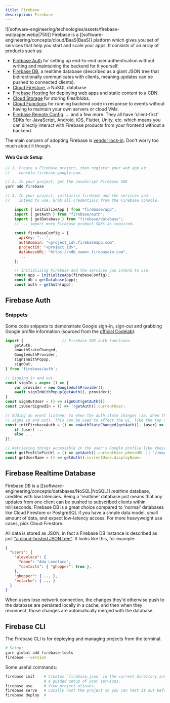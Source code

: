 ```yaml
---
title: Firebase
description: Firebase
---
```


![[software-engineering/technologies/assets/firebase-wallpaper.webp|750]]
Firebase is a [[software-engineering/concepts/cloud/BaaS|BaaS]] platform which gives you set of services that help you start and scale your apps. It consists of an array of products such as:
- [Firebase Auth](https://firebase.google.com/products/auth) for setting up end-to-end user authentication without writing and maintaining the backend for it yourself.
- [Firebase DB](https://firebase.google.com/products/realtime-database), a realtime database (described as a giant JSON tree that bidirectionally communicates with clients, meaning updates can be pushed to connected clients).
- [Cloud Firestore](https://firebase.google.com/docs/firestore), a NoSQL database.
- [Firebase Hosting](https://firebase.google.com/docs/hosting) for deploying web apps and static content to a CDN.
- [Cloud Storage](https://firebase.google.com/docs/storage) for storing files/blobs.
- [Cloud Functions](https://firebase.google.com/docs/functions) for running backend code in response to events without having to maintain your own servers or cloud VMs.
- [Firebase Remote Config](https://firebase.google.com/docs/remote-config).
... and a few more. They all have 'client-first' SDKs for JavaScript, Android, iOS, Flutter, Unity, etc. which means you can directly interact with Firebase products from your frontend without a backend.

The main concern of adopting Firebase is [vendor lock-in](https://en.wikipedia.org/wiki/Vendor_lock-in). Don't worry too much about it though.

#### Web Quick Setup
```javascript
// 1. Create a Firebase project, then register your web app at:
//    console.firebase.google.com.

// 2. In your project, get the JavaScript Firebase SDK
yarn add firebase

// 3. In your project, initialise firebase and the services you
//    intend to use. Grab all credentials from the Firebase console.

    import { initializeApp } from "firebase/app";
    import { getAuth } from "firebase/auth";
    import { getDatabase } from "firebase/database"; 
    // ... import more Firebase product SDKs as required.
    
    const firebaseConfig = {
      apiKey: "...",
      authDomain: "<project_id>.firebaseapp.com",
      projectId: "<project_id>",
      databaseURL: "https://<db_name>.firebaseio.com",
      ...
    };

    // Initialising Firebase and the services you intend to use.
    const app = initializeApp(firebaseConfig);
    const db = getDatabase(app);
    const auth = getAuth(app);
```

## Firebase Auth

### Snippets
Some code snippets to demonstrate Google sign-in, sign-out and grabbing Google profile information (sourced from the [official Codelab](https://firebase.google.com/codelabs/firebase-web)):
```javascript
import {                 // Firebase SDK auth functions.
    getAuth,
    onAuthStateChanged,
    GoogleAuthProvider,
    signInWithPopup,
    signOut,
} from 'firebase/auth';

// Signing in and out.
const signIn = async () => {
    var provider = new GoogleAuthProvider();
    await signInWithPopup(getAuth(), provider);
}
const signOutUser = () => signOut(getAuth())
const isUserSignedIn = () => !!getAuth().currentUser;

// Adding an event listener to when the auth state changes (ie. when the user
// signs in and out). This can be used to affect the UI, like the top nav.
const initFirebaseAuth = () => onAuthStateChanged(getAuth(), (user) => {
    if (user) ...
    else ...
});

// Retrieving things accessible in the user's Google profile like their name and display picture.
const getProfilePicUrl = () => getAuth().currentUser.photoURL || '/images/profile_placeholder.png';
const getUserName = () => getAuth().currentUser.displayName;
```

## Firebase Realtime Database
Firebase DB is a [[software-engineering/concepts/databases/NoSQL|NoSQL]] *realtime* database, credited with low latencies. Being a 'realtime' database just means that any updates from one client can be pushed to subscribed clients within milliseconds. Firebase DB is a great choice compared to 'normal' databases like Cloud Firestore or PostgreSQL if you have a simple data model, small amount of data, and expect low-latency access. For more heavyweight use cases, pick Cloud Firestore.

All data is stored as JSON, in fact a Firebase DB instance is described as just ["a cloud-hosted JSON tree"](https://firebase.google.com/docs/database/web/structure-data). It looks like this, for example:
```json
{
  "users": {
    "alovelace": {
      "name": "Ada Lovelace",
      "contacts": { "ghopper": true },
    },
    "ghopper": { ... },
    "eclarke": { ... }
  }
}
```

When users lose network connection, the changes they'd otherwise push to the database are persisted locally in a cache, and then when they reconnect, those changes are automatically merged with the database.

## Firebase CLI
The Firebase CLI is for deploying and managing projects from the terminal.
```bash
# Setup:
yarn global add firebase-tools
firebase --version
```

Some useful commands:
```bash
firebase init    # Creates `firebase.json` in the current directory and proceeds with
                 # a guided setup of your services.
firebase use     # View project aliases.
firebase serve   # Locally host the project so you can test it out before deploying to production.
firebase deploy  # 
```

